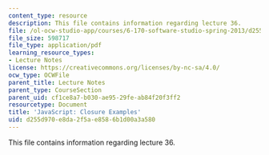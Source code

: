 ```yaml
---
content_type: resource
description: This file contains information regarding lecture 36.
file: /ol-ocw-studio-app/courses/6-170-software-studio-spring-2013/d255d970e8da2f5ae8586b1d00a3a580_MIT6_170S13_36-java-cls-ex.pdf
file_size: 598717
file_type: application/pdf
learning_resource_types:
- Lecture Notes
license: https://creativecommons.org/licenses/by-nc-sa/4.0/
ocw_type: OCWFile
parent_title: Lecture Notes
parent_type: CourseSection
parent_uid: cf1ce8a7-b030-ae95-29fe-ab84f20f3ff2
resourcetype: Document
title: 'JavaScript: Closure Examples'
uid: d255d970-e8da-2f5a-e858-6b1d00a3a580
---
```

This file contains information regarding lecture 36.